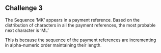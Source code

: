 ## Challenge 3
The Sequence ‘MK’ appears in a payment reference. Based on the distribution of
characters in all the payment references, the most probable next character is ‘ML’


This is because the sequence of the payment references are incrementing in alpha-numeric order maintaining their length.